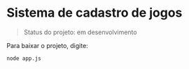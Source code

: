 # Sistema de cadastro de jogos

> Status do projeto: em desenvolvimento

Para baixar o projeto, digite:
```
node app.js
```
